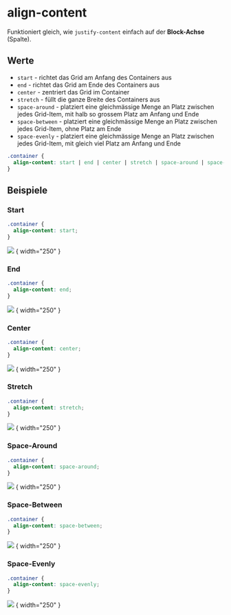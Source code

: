 # align-content

Funktioniert gleich, wie `justify-content` einfach auf der **Block-Achse** (Spalte).

## Werte

- `start` - richtet das Grid am Anfang des Containers aus
- `end` - richtet das Grid am Ende des Containers aus
- `center` - zentriert das Grid im Container
- `stretch` - füllt die ganze Breite des Containers aus
- `space-around` - platziert eine gleichmässige Menge an Platz zwischen jedes Grid-Item, mit halb so grossem Platz am Anfang und Ende
- `space-between` - platziert eine gleichmässige Menge an Platz zwischen jedes Grid-Item, ohne Platz am Ende
- `space-evenly` - platziert eine gleichmässige Menge an Platz zwischen jedes Grid-Item, mit gleich viel Platz am Anfang und Ende

```CSS
.container {
  align-content: start | end | center | stretch | space-around | space-between | space-evenly;
}
```

## Beispiele

### Start

```CSS
.container {
  align-content: start;
}
```

![](align-content-start.jpg) { width="250" }

### End

```CSS
.container {
  align-content: end;
}
```

![](align-content-end.jpg) { width="250" }

### Center

```CSS
.container {
  align-content: center;
}
```

![](align-content-center.jpg) { width="250" }

### Stretch

```CSS
.container {
  align-content: stretch;
}
```

![](align-content-stretch.jpg) { width="250" }

### Space-Around

```CSS
.container {
  align-content: space-around;
}
```

![](align-content-space-around.jpg) { width="250" }

### Space-Between

```CSS
.container {
  align-content: space-between;
}
```

![](align-content-space-between.jpg) { width="250" }

### Space-Evenly

```CSS
.container {
  align-content: space-evenly;
}
```

![](align-content-space-evenly.jpg) { width="250" }
